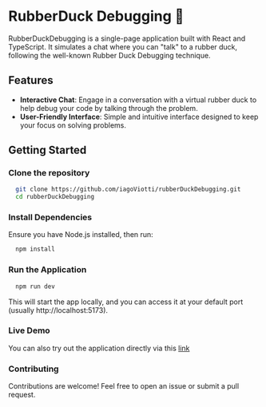 # RubberDuck Debugging 🐤

RubberDuckDebugging is a single-page application built with React and TypeScript. It simulates a chat where you can "talk" to a rubber duck, following the well-known Rubber Duck Debugging technique.

## Features

 - **Interactive Chat**: Engage in a conversation with a virtual rubber duck to help debug your code by talking through the problem.
 - **User-Friendly Interface**: Simple and intuitive interface designed to keep your focus on solving problems.


## Getting Started

### Clone the repository

```bash
  git clone https://github.com/iagoViotti/rubberDuckDebugging.git
  cd rubberDuckDebugging
```

### Install Dependencies
Ensure you have Node.js installed, then run:

```bash
  npm install
```

### Run the Application

```bash
  npm run dev
```

This will start the app locally, and you can access it at your default port (usually http://localhost:5173).


### Live Demo

You can also try out the application directly via this [link](https://rubberduckdebugging.vercel.app/)


### Contributing

Contributions are welcome! Feel free to open an issue or submit a pull request.
